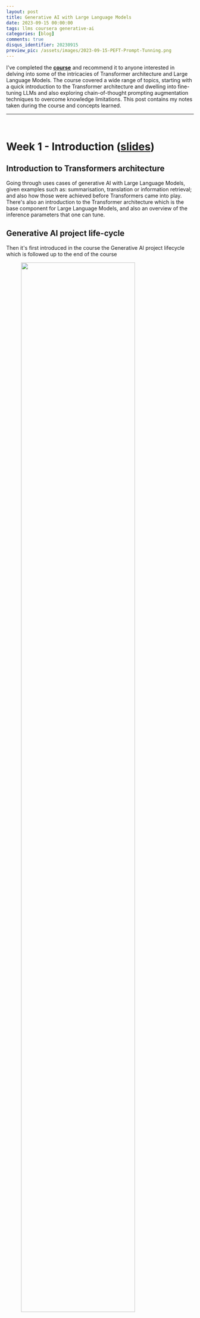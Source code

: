 ```yaml
---
layout: post
title: Generative AI with Large Language Models
date: 2023-09-15 00:00:00
tags: llms coursera generative-ai
categories: [blog]
comments: true
disqus_identifier: 20230915
preview_pic: /assets/images/2023-09-15-PEFT-Prompt-Tunning.png
---
```


I've completed the __[course](https://www.coursera.org/learn/generative-ai-with-llms)__ and recommend it to anyone interested in delving into some of the intricacies of Transformer architecture and Large Language Models. The course covered a wide range of topics, starting with a quick introduction to the Transformer architecture and dwelling into fine-tuning LLMs and also exploring chain-of-thought prompting augmentation techniques to overcome knowledge limitations. This post contains my  notes taken during the course and concepts learned.

---

<br>

# __Week 1 - Introduction__ ([slides](/assets/documents/Coursera-Generative-AI-with-LLMs/Generative_AI_with_LLMs-W1.pdf))

## __Introduction to Transformers architecture__

Going through uses cases of generative AI with Large Language Models, given examples such as: summarisation, translation or information retrieval; and also how those were achieved before Transformers came into play. There's also an introduction to the Transformer architecture which is the base component for Large Language Models, and also an overview of the inference parameters that one can tune.

## __Generative AI project life-cycle__

Then it's first introduced in the course the Generative AI project lifecycle which is followed up to the end of the course


<figure>
  <img style="width: 85%; height: 85%" src="/assets/images/2023-09-15-Generative_AI_project_life-cycle.png">
  <figcaption>Figure 1 - Generative AI projet life-cycle as presented in the course.</figcaption>
</figure>

## __Prompt Engineering and Inference Paramaters__

### __In-Context Learning__

- __no-prompt engineering__: just asking the model predict next sequence of words

		"Whats the capital of Portugal?"


    <span style="height: 20px; display: block;"></span>


- __zero-shot___:  giving an instruction for a task

		"Classify this review: I loved this movie! Sentiment: "


    <span style="height: 20px; display: block;"></span>


- __one-shot__ - giving an instruction for a task with one example
	
		"Classify this review: I loved this movie! Sentiment: Positive"
	
		"Classify this review: I don't like this album! Sentiment: "
	

    <span style="height: 20px; display: block;"></span>

- __few shot__ - giving an instruction for a task with a few examples (2~6)


		"Classify this review: I loved this movie! Sentiment: Positive"
	
		"Classify this review: I don't like this album! Sentiment: Negative"
		
		...
		
		"Classify this review: I don't like this soing! Sentiment: "

### __Inference Parameters__

<figure>
  <img style="width: 60%; height: 85%" src="/assets/images/2023-09-15-Generative_configuration_-_inference_parameters.png">
  <figcaption>Figure 2 - Parameters affecting how the model selects the next token to generate.</figcaption>
</figure>

- __greedy__: the word/token with the highest probability is selected.

- __random(-weighted) sampling__: select a token using a random-weighted strategy across the probabilities of all tokens.

- __top-k__: select an output from the top-k results after applying random-weighted strategy using the probabilities

<figure>
  <img style="width: 40%; height: 25%" src="/assets/images/2023-09-15-top-k.png">
  <figcaption>Figure 3 - top-k, with k=3</figcaption>
</figure>

- __top-p__: select an output using the random-weighted strategy with the top-ranked consecutive results by probability and with a cumulative probability <= p

<figure>
  <img style="width: 40%; height: 25%" src="/assets/images/2023-09-15-top-p.png">
  <figcaption>Figure 4 - top-p, with p=30.</figcaption>
</figure>

A higher __temperature__ results in higher randomness and affects softmax directly and how probability is computed, the __temperature__ = 1 is the softmax function at default, meaning an unaltered probability distribution.


- see the __[transformers.GenerationConfig](https://huggingface.co/docs/transformers/v4.29.1/en/main_classes/text_generation#transformers.GenerationConfig)__ class for the complete details

The lab exercise consists of a dialogue summarisation task using the T5 model from Huggingface by exploring how in-context learning and inference parameters affects the output of the model.

## __Week 2: Fine-Tuning__ ([slides](/assets/documents/Coursera-Generative-AI-with-LLMs/Generative_AI_with_LLMs-W2.pdf))

## __Instruction Fine-Tuning__

Instruction fine-tuning/fine-tuning trains the whole model parameters using examples that demonstrate how it should respond to a specific instruction, e.g:

		
	[PROMT]
	[1.EXAMPLE TEXT]
	[1.EXAMPLE COMPLETION]
	
	[PROMT]
	[2.EXAMPLE TEXT]
	[2.EXAMPLE COMPLETION]
	
	...
	
	[PROMT]
	[n.EXAMPLE TEXT]
	[n.EXAMPLE COMPLETION]
	

- All of the model's weights are updated (__full fine-tuning__) and it involves using many prompt-completion examples as the labeled training dataset to continue training the model by updating its weights

- Comparing to in-context learning, where one only provides prompt-completion during inference, here we do it during training

- Adapting a foundation model through instruction fine-tuning, requires __prompt templates and datasets__

- Compare the __LLM completion__ with the __label__ use the loss (cross-entropy) to calculate the loss between the two token distribution, and use the loss the updated the model weights using back-propagation

- The instruction fine-tuning dataset can include multiple tasks

### __Single-Task Fine-Tuning__

- An application may only need to perform a single task, one can fine-tune a pre-trained model to improve performance the single-task only

- Often just 500-1,000 examples can result in good performance, however, this process may lead to a phenomenon called __catastrophic forgetting__

- Happens because the full fine-tuning process modifies the weights of the original LLM

- Leads to great performance on the single fine-tuning task, it can degrade performance on other tasks

### __Multi-Task Fine-Tuning__

		
	Summarize the following text
	[1.EXAMPLE TEXT]
	[1.EXAMPLE COMPLETION]
	
	Classify the following reviews
	[2.EXAMPLE TEXT]
	[2.EXAMPLE COMPLETION]
	
	...
	
	Extract the following named-entities
	[n.EXAMPLE TEXT]
	[n.EXAMPLE COMPLETION]
	

- Requires lot of data, one may need as many as 50-100,000 examples

- Fine-tuned Language Net

	- FLAN-T5 - fine-tune version of pre-trained T5 model
	- Paper: [Scaling Instruction-Finetuned Language Models](https://arxiv.org/abs/2210.11416)

## __Model Evaluation__

### __ROUGE__

- based on $$n$$-grams
   
   $$\text{ROUGE-Precision} = \frac{\text{n-grams matches}}{\text{n-grams in reference}}$$

   $$\text{ROUGE-Recall} = \frac{\text{n-grams matches}}{\text{n-grams in output}}$$
   		
   
- __ROUGE-L-score__: longest common subsequence between generated output and reference
   
   $$\text{ROUGE-Precision} = \frac{\text{LCS(gen,ref)}}{\text{n-grams in reference}}$$

   $$\text{ROUGE-Recall} = \frac{\text{LCS(gen,ref)}}{\text{n-grams in output}}$$

### __BLEU__
   
- focuses on precision, it computes the precisions across different $$n$$-gram sizes and then averaged

## __Benchmarks__

- [GLUE 2018](https://gluebenchmark.com/leaderboard/)
- [SUPERGLUE 2019](https://super.gluebenchmark.com/leaderboard)
- [Measuring Massive Multitask Language Understanding (MMLU) 2021](https://github.com/hendrycks/test)
- [BIG Bench 2023](https://github.com/google/BIG-bench)
- [Holistic Evaluation of Language Models 2023](https://crfm.stanford.edu/helm/latest/)


---

## __Parameter Efficient Fine-Tuning__

During a full-fine tuning of LLMs every model weight is updated during supervised learning, this operation has memory requirements which can be 12-20x the model's memory: 

- gradients, forward activations, temporary memory for training process. 

There are Parameter Efficient Fine-Tuning (PEFT) techniques to train LLMs for specific tasks which don't require to train ever weight in the model:

  - only a small number of trainable layers
  - LLM with additional layers, new trainable layers

### __Low-Rank Adaptation for Large Language Models (LoRA)__

LoRA reduces fine-tuning parameters by freezing the original model's weights and injecting smaller rank decomposition matrices that match the dimensions of the weights they modify.

During training, the original weights remain static while the two low-rank matrices are updated. For inference, multiplying the two low-rank matrices generates a matrix matching the frozen weights' dimensions, which then is added to the original weights in the model.

LoRA allows using a single model for different tasks by switching out matrices trained for specific tasks. It avoids storing multiple large versions of the model by employing smaller matrices that can be added to and replace the original weights as needed for various tasks.

Researchers have found that applying LoRA only to the self-attention layers of the model is often enough to fine-tune for a task and achieve performance gains.

The Transformer architecture described in the __[Attention is All You Need](https://proceedings.neurips.cc/paper_files/paper/2017/file/3f5ee243547dee91fbd053c1c4a845aa-Paper.pdf)__ paper, specifies that the transformer weights have dimensions of 512 x 64, meaning each weight matrix has 32,768 trainable parameters.

<div style="display: flex; flex-direction: row;">
    <div style="flex: 1;">
        \[
        W=
        \begin{bmatrix}
            \ddots & & & & \\
            & \ddots & & & \\
            & & \ddots & & \\
            & & & \ddots & \\
            & & & & \ddots\\
        \end{bmatrix}
        \]
    </div>
	<div style="flex: 1; display: flex; align-items: center; justify-content: center;">
        <div style="text-align: center;">
            Dimensions
            \[
            512 \times 64 = 32,768 \text{ parameters}
            \]
        </div>
    </div>
</div>


Applying LoRA as a fine-tuning method with the $$rank = 8$$, we train two small rank decomposition matrices A and B, whose small dimension is 8:


<div style="display: flex; flex-direction: row;">
    <div style="flex: 1;">
        \[
        A=
        \begin{bmatrix}
            \ddots & & \\
            & & & \\
            & \ddots & \\
            & & \ddots \\
            & & & \\
        \end{bmatrix}
        \]
    </div>
    <div style="flex: 1;">
        \[
        B=
        \begin{bmatrix}
            \ddots & & \\
            & \ddots & \\
        \end{bmatrix}

        \]
    </div>
</div>


$$ {512 \times 8 = 4,096 \text{ parameters}}$$


$$ {8 \times 64 = 512 \text{ parameters}}$$


$$ A \times B = W $$


By updating the weights of these new low-rank matrices instead of the original weights, we train 4,608 parameters instead of 32,768 resulting in a 86% reduction of parameters to train.

<figure>
  <img style="width: 60%; height: 35%" src="/assets/images/2023-09-15-PEFT-LoRA-multi-task.png">
  <figcaption>Figure 5 - </figcaption>
</figure>

Advantages:

- LoRA allows you to significantly reduce the number of trainable parameters, allowing this method of fine tuning to be performed in a single GPU.

- The rank-decomposition matrices are small, can be fine-tune a different set for each task and then switch them out at inference time by updating the weights.

<br>

### __Soft Prompts or Prompt Tuning__

This technique adds additional trainable tokens to your prompt and leave it up to the supervised learning process to determine their optimal values. The set of trainable tokens is called a __soft prompt__, and it gets prepended to embedding vectors that represent the input text.

<figure>
  <img style="width: 65%; height: 35%" src="/assets/images/2023-09-15-PEFT-Soft-Prompt-Tunning.png">
  <figcaption>Figure 6 - </figcaption>
</figure>

The soft prompt vectors have the same length as input embedding vectors, and usually somewhere between 20 and 100 virtual tokens can be sufficient for good performance.

<figure>
  <img style="width: 35%; height: 35%" src="/assets/images/2023-09-15-PEFT-Prompt-Tunning.png">
  <figcaption>Figure 7 - </figcaption>
</figure>

The trainable tokens and the input flow normally through the model, which is going to generate a prediction which is used to calculate a loss. The loss is back-propagated through the model to create gradients, but the original model weights are frozen and only the the virtual tokens embeddings are updated such that the model learns embeddings for those virtual tokens.

<figure>
  <img style="width: 60%; height: 45%" src="/assets/images/2023-09-15-PEFT-Prompt-Tunning-multi-task.png">
  <figcaption>Figure 8 - </figcaption>
</figure>

As with the LoRA method, one can also train soft prompts for different tasks and store them, which take much less resources, an then at inference time switch them to change the LLMs task.

### __References__

- __[Scaling Down to Scale Up: A Guide to Parameter-Efficient Fine-Tuning](https://vladlialin.com/publications/peft-survey)__
- __[LoRA Low-Rank Adaptation of Large Language Models](https://arxiv.org/pdf/2106.09685.pdf)__
- __[The Power of Scale for Parameter-Efficient Prompt Tuning](https://aclanthology.org/2021.emnlp-main.243/)__


<br>

---

<br>


## __Week 3: Reinforcement Learning From Human Feedback__ ([slides](/assets/documents/Coursera-Generative-AI-with-LLMs/Generative_AI_with_LLMs-W3.pdf))

<!--
- Reinforcement Learning with Human Feedback
- Describe how RLHF uses human feedback to improve the performance and alignment of large language models
- Explain how data gathered from human labellers is used to train a reward model for RLHF
- Define chain-of-thought prompting and describe how it can be used to improve LLMs reasoning and planning abilities
- Discuss the challenges that LLMs face with knowledge cut-offs, and explain how information retrieval and augmentation techniques can overcome these challenges
-->

The goal of Reinforcement Learning From Human Feedback (RLHF) is to align the model with human values.  This is accomplished using a type of machine learning where an agent learns to make decisions related to a specific goal by taking actions in an environment, with the objective of maximising the reward received for actions taken, i.e.: __Reinforcement Learning__; this is yet another method to fine-tune Large Language Models.

## __Fine-Tuning with RLHF__

<figure>
  <img style="width: 75%; height: 85%" src="/assets/images/2023-09-15-RLHF-overview.png">
  <figcaption>Figure X - </figcaption>
</figure>


- __Policy__: the agent's policy that guides the actions is the LLM.

- __Environment__: the context window of the model, the space in which text can be entered via a prompt.

- __Actions__: the act of generating text, this could be a single word, a sentence, or a longer form text, depending on the task specified by the user.

- __Action Space__: the token vocabulary, meaning all the possible tokens that the model can choose from to generate the completion.

- __State__: the state that the model considers before taking an action is the current context, i.e.: any text currently contained in the context window.

- __Objective__: to generate text that is perceived as being aligned with the human preferences, i.e.: helpful, accurate, and non-toxic.

- __Reward__: assigned based on how closely the completions align with the goal, i.e. human preferences.

### __Reward Model__

To determine the reward a human can evaluate the completions of the model against some alignment metric, such as determining whether the generated text is toxic or non-toxic. This feedback can be represented as a scalar value, either a zero or a one. 

The LLM weights are then updated iteratively to maximize the reward obtained from the human classifier, enabling the model to generate non-toxic completions.

However, obtaining human feedback can be time consuming and expensive. A scalable alternative is to use an additional model, known as the reward model, to classify the outputs of the LLM and evaluate the degree of alignment with human preferences. 

Train a reward model to assess how well aligned is the LLM output with the human preferences. Once trained, it's used to update the weights off the LLM and train a new human aligned version. Exactly how the weights get updated as the model completions are assessed, depends on the algorithm used to optimize the policy. 

#### __Collect Data and Training a Reward Model__

<figure>
  <img style="width: 65%; height: 85%" src="/assets/images/2023-09-15-prepare-labels.png">
  <figcaption>Figure X - </figcaption>
</figure>

- select a model which has capability for the task you are interested
- LLM + prompt dataset = produce a set of completions
- collect human feedback from the produced completions 

<figure>
  <img style="width: 65%; height: 85%" src="/assets/images/2023-09-15-train-reward_1.png">
  <figcaption>Figure X - </figcaption>
</figure>

- humans rank completions to prompts for a task
- ranking to pairwise for supervised learning
- ranking gives more training data to train the reward model in comparison for instance to a thumbs up/down approach
- use the model as a binary classifier
- a reward model can be as well an LLM such as BERT for instance

### __Fine-Tuning With Reinforcement Learning__

#### __Reward Model__

<figure>
  <img style="width: 65%; height: 85%" src="/assets/images/2023-09-15-train-reward_2.png">
  <figcaption>Figure X - </figcaption>
</figure>

1 - pass prompt $$P$$ to an instruct LLM get the output $$X$$

2 - pass the pair (P,X) to the reward model, and the get reward score

3 - pass the reward value to the RL algorithm to updated the weight os the LLM

<figure>
  <img style="width: 65%; height: 85%" src="/assets/images/2023-09-15-train-reward_3.png">
  <figcaption>Figure X - </figcaption>
</figure>

<figure>
  <img style="width: 65%; height: 85%" src="/assets/images/2023-09-15-reward_model_RL.png">
  <figcaption>Figure X - </figcaption>
</figure>


- this is repeated and the LLM should converge to a human-aligned LLM and the reward should improve after each iteration

- stop when some defined threshold value for helpfulness is reached or this is repeated for a number n of steps

#### __Reinforcement Learning Algorithm__

Proximal Policy Optimization (PPO) makes updates to the LLM. The updates are small and within a bounded region, resulting in an updated LLM that is close to the previous version. The loss of this algorithm is made up from 3 different losses. The whole detail of this algorithm is complex and out of scope of my notes.

<figure>
  <img style="width: 65%; height: 85%" src="/assets/images/2023-09-15-PPO-global_loss.png">
  <figcaption>Figure X - PPO Loss.</figcaption>
</figure>

<figure>
  <img style="width: 65%; height: 85%" src="/assets/images/2023-09-15-PPO-value_loss.png">
  <figcaption>Figure X - Value Loss.</figcaption>
</figure>

<figure>
  <img style="width: 65%; height: 85%" src="/assets/images/2023-09-15-PPO-policy_loss_2.png">
  <figcaption>Figure X - Policy Loss.</figcaption>
</figure>

<figure>
  <img style="width: 65%; height: 85%" src="/assets/images/2023-09-15-PPO-entropy_loss.png">
  <figcaption>Figure X - Entropy Loss.</figcaption>
</figure>

### __Reward Hacking__

As the policy seeks to maximize rewards, it may result in the model generating exaggeratedly positive language or nonsensical text to achieve low toxicity scores. Such outputs (e.g.: most awesome, most incredible) are not particularly useful.

To prevent board hacking, use the initial LLM as a benchmark, called the reference model. Its weights stay fixed during RLHF iterations. Each prompt is run through both models, generating responses. At this point, you can compare the two completions and calculate the Kullback-Leibler divergence and determine how much the updated model has diverged from the reference. 


<figure>
  <img style="width: 65%; height: 85%" src="/assets/images/2023-09-15-reward_model_hacking_1.png">
  <figcaption>Figure X - Entropy Loss.</figcaption>
</figure>

<figure>
  <img style="width: 65%; height: 85%" src="/assets/images/2023-09-15-reward_model_hacking_2.png">
  <figcaption>Figure X - Entropy Loss.</figcaption>
</figure>


KL divergence is computed for every token in the entire vocabulary of the LLM, which can reach tens or hundreds of thousands. After calculating the KL divergence between the models, it's added to the reward calculation as a penalty. This penalizes the RL updated model for deviating too much from the reference LLM and producing distinct completions.

NOTE: you can benefit from combining our relationship with puffed. In this case, you only update the weights of a path adapter, not the full weights of the LLM. This means that you can reuse the same underlying LLM for both the reference model and the PPO model, which you update with a trained path parameters. This reduces the memory footprint during training by approximately half.

### __Scaling Human Feedback__

Scaling reinforcement learning fine-tuning via reward models demands substantial human effort to create labeled datasets, involving numerous evaluators and significant resources. 

This labor-intensive process becomes a bottleneck as model numbers and applications grow, making human input a limited resource. 

Constitutional AI offers a strategy for scaling through model self-supervision, presenting a potential remedy to the limitations by human involvement in creating labeled datasets for RLHF fine-tuning.

<figure>
  <img style="width: 65%; height: 85%" src="/assets/images/2023-09-15-Scalable_Human_Feedback_1.png">
  <figcaption>Figure X - </figcaption>
</figure>

The process involves supervised learning, where red teaming prompts aim to detect potentially harmful responses. The model then evaluates its own harmful outputs based on constitutional principles, subsequently revising them to align with these rules.

<figure>
  <img style="width: 65%; height: 85%" src="/assets/images/2023-09-15-Scalable_Human_Feedback_2.png">
  <figcaption>Figure X - </figcaption>
</figure>


Then we ask the model to write a new response that removes all of the harmful or illegal content. The model generates a new answer that puts the constitutional principles into practice. The original red team prompt, and this final constitutional response can then be used as training data. The model undergoes fine-tuning using pairs of red team prompts and the revised constitutional responses.

<figure>
  <img style="width: 65%; height: 85%" src="/assets/images/2023-09-15-Scalable_Human_Feedback_3.png">
  <figcaption>Figure X - </figcaption>
</figure>


<figure>
  <img style="width: 65%; height: 85%" src="/assets/images/2023-09-15-Scalable_Human_Feedback_4.png">
  <figcaption>Figure X - </figcaption>
</figure>


Check the paper: __[Constitutional AI: Harmlessness from AI Feedback](https://arxiv.org/abs/2212.08073)__


---

## __Large Language Models Optimization Techniques__


## __Distillation__:

1. Freeze the teacher model's weights and use it to generate completions for your training data. At the same time, you generate completions for the training data using your student model.

2. The knowledge distillation between teacher and student model is achieved by __minimizing a loss function called the distillation loss__. To calculate this loss, distillation __uses the probability distribution over tokens that is produced by the teacher model's softmax layer__.

3. Now, the teacher model is already fine tuned on the training data. So the probability distribution likely closely matches the ground truth data and won't have much variation in tokens. That's why Distillation applies a little trick adding a temperature parameter to the softmax function. As you learned in lesson one, a higher temperature increases the creativity of the language the model generates. With a temperature parameter greater than one, the probability distribution becomes broader and less strongly peaked. This softer distribution provides you with a set of tokens that are similar to the ground truth tokens.

- __soft labels__: freeze the teacher model's weights and use it to generate completions for your training data (adding a temperature parameter)

- __soft predictions__: generate completions for the training data using your student model (adding a temperature parameter)

In parallel, you train the student model to generate the correct predictions based on your ground truth training data.
Here, you don't vary the temperature setting and instead use the standard softmax function.

__hard predictions__: train the student model to generate the correct predictions based on your ground truth training data, don't vary the temperature setting use the standard softmax function

__hard labels__: ground truth

The loss between these two is the __student loss__. The combined __distillation and student losses__ are used to update the weights of the student model via back propagation.__

The key benefit of distillation methods is that the smaller student model can be used for inference in deployment instead of the teacher model.

In practice, distillation is not as effective for generative decoder models. It's typically more effective for encoder only models, such as Burt that have a lot of representation redundancy. Note that with Distillation, you're training a second, smaller model to use during inference. You aren't reducing the model size of the initial LLM in any way.

## __Quantisation__:

- quantization quantization-training
- post-training quantization

## __Pruning__: 

- remove weights with values close or equal to zero
- full model-retraining 
- PEFT/LoRA
- Post-Training

## __Generative AI Project Lifecycle Cheat Sheet__


<figure>
  <img style="width: 100%; height: 85%" src="/assets/images/2023-09-15-generative_ai_project_life_cycle_cheat_sheet.png">
  <figcaption>Figure X - </figcaption>
</figure>